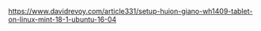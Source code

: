 https://www.davidrevoy.com/article331/setup-huion-giano-wh1409-tablet-on-linux-mint-18-1-ubuntu-16-04

